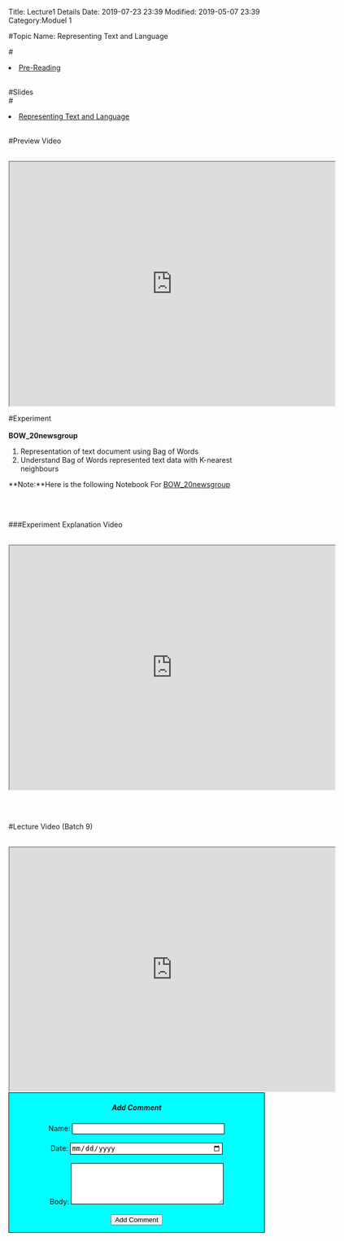 Title: Lecture1 Details
Date: 2019-07-23 23:39
Modified: 2019-05-07 23:39
Category:Moduel 1

#Topic Name: Representing Text and Language

#<li><a href="https://drive.google.com/file/d/1fvQnvDf2hBbgrgUieRytHlAL2getXDtb/view?usp=sharing" target="_blank">Pre-Reading</a></li> <br>

#Slides<br>
#<li><a href="https://www.dropbox.com/home/Batch7/Slides/Day04?preview=1-Representing_Text_and_Language.pptx" target="_blank">Representing Text and Language
</a></li> <br>



#Preview Video <br><br>
<iframe src="https://videoken.com/embed/vkene-a0yjEjEBKw"width="640" height="480"></iframe>

#Experiment<br><br>
**BOW_20newsgroup** <br>
1.  Representation of  text document using Bag of Words<br>
2.  Understand Bag of Words represented text data with K-nearest neighbours<br>

**Note:**Here is the following Notebook For [BOW_20newsgroup](https://drive.google.com/file/d/1r_W2Dz442PlDXM-qBpsVoW6SR3KPxDga/view?usp=sharing)

<br><br>

###Experiment Explanation Video <br><br>
<iframe src="https://cdn.talentsprint.com/aiml/AIML_BATCH_HYD_7/Week_1/bag_of_words.mp4"width="640" height="480"></iframe>

<br><br>

#Lecture Video (Batch 9) <br><br>
<iframe src="https://videoken.com/embed/vkene-dPokq_0Irg"width="640" height="480"></iframe>



<style>

html{
     width : 100%;
     height: 100%;
}

body{
     width : 100%;
     height: 100%;
}

.comentBox{
     padding:1%
     width : 96%;
     border: 1px solid #000;
     background-color: #00FFFF;
     margin-bottom:10px;
     text-align : center;
}

.leftPanelImg{
     width: 10%;
     float : left;

}
.leftPanelImg img{
     border-radius:20px;
}
.Rightpanel{
     width: 85%;
     float: left;
     margin-left:1%;

}
.clear{
      clear :both;
}
.comentBox h5{
     text-align : center;

}
.comentBox input[type ="text"], .comentBox input[type ="date"],.comentBox textarea{
     border:1px solid #000;
     padding:2px;
     width: 300px;
}



</style>
<body>
<div class = 'comentBox'>
	<form id="form">	
        <h5> Add Comment </h5>
       Name: <input type = "text" id ="firstname" required><br/><br/>
       Date: <input type = "date" id ="date" required><br/><br/>
       Body: <textarea rows ="5" col ="30" id ="body" required></textarea><br/><br/>
       <input type = "submit" id ="addcoment" value ="Add Comment"/>
        </form>
</div>


<div id ='container'></div>
<script src = "https://cdnjs.cloudflare.com/ajax/libs/jquery/2.1.4/jquery.js"></script>
<script>

	let itemsArray = localStorage.getItem('items') ? JSON.parse(localStorage.getItem('items')) : [];
       //localStorage.clear()

	const data = JSON.parse(localStorage.getItem('items')); 

	const render = (data) => {
	  const html = "<div class = 'comentBox'><div class ='leftPanelImg'><img src = '/home/tsuser/Desktop/pelican-1/pelican/aiml_content/content/images/AI-7.jpg'width='200' height= '121'></div> <div class ='Rightpanel'><span>"+data.firstname+"</span><div class = 'date'>"+data.date+"</div><p>"+data.body+"</p></div><div class ='clear'></div></div>";
	 $("#container").append(html);
	}

	$( "#form" ).submit(function (e) {
	  e.preventDefault();

	  		const addObj ={
                    "firstname": $('#firstname').val(),
                    "date" : $('#date').val(),
                    "body": $('#body').val(),
          };
	  itemsArray.push(addObj);
	  localStorage.setItem('items', JSON.stringify(itemsArray));
         
	  $("#firstname, #date, #body").val('');

	  render(addObj);
	});

	data.forEach(item => {
	  render(item);
	});
</script>
</body>






